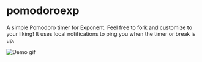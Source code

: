# pomodoroexp

A simple Pomodoro timer for Exponent. Feel free to fork and customize to
your liking! It uses local notifications to ping you when the timer or
break is up.

![Demo gif](https://github.com/exponentjs/pomodoroexp/blob/master/demo.gif)
